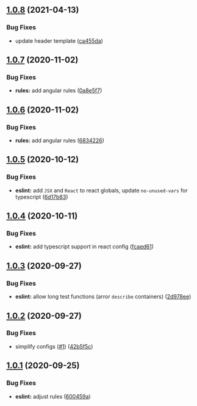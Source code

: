 ## [1.0.8](https://github.com/adobe/eslint-config-editorxp/compare/v1.0.7...v1.0.8) (2021-04-13)


### Bug Fixes

* update header template ([ca455da](https://github.com/adobe/eslint-config-editorxp/commit/ca455dab17c684d20f466636732048c323de9bcf))

## [1.0.7](https://github.com/adobe/eslint-config-editorxp/compare/v1.0.6...v1.0.7) (2020-11-02)


### Bug Fixes

* **rules:** add angular rules ([0a8e5f7](https://github.com/adobe/eslint-config-editorxp/commit/0a8e5f76680ddd9c2fe92db116d8465d17f73f37))

## [1.0.6](https://github.com/adobe/eslint-config-editorxp/compare/v1.0.5...v1.0.6) (2020-11-02)


### Bug Fixes

* **rules:** add angular rules ([6834226](https://github.com/adobe/eslint-config-editorxp/commit/6834226fee5995b1e18d7a4a4bfeb785b7aef07e))

## [1.0.5](https://github.com/adobe/eslint-config-editorxp/compare/v1.0.4...v1.0.5) (2020-10-12)


### Bug Fixes

* **eslint:** add `JSX` and `React` to react globals, update `no-unused-vars` for typescript ([6d17b83](https://github.com/adobe/eslint-config-editorxp/commit/6d17b8384071a12a4cf686bff498533ccc08ce08))

## [1.0.4](https://github.com/adobe/eslint-config-editorxp/compare/v1.0.3...v1.0.4) (2020-10-11)


### Bug Fixes

* **eslint:** add typescript support in react config ([fcaed61](https://github.com/adobe/eslint-config-editorxp/commit/fcaed61b7844c451ca72e62091185743fc472bcf))

## [1.0.3](https://github.com/adobe/eslint-config-editorxp/compare/v1.0.2...v1.0.3) (2020-09-27)


### Bug Fixes

* **eslint:** allow long test functions (arror `describe` containers) ([2d978ee](https://github.com/adobe/eslint-config-editorxp/commit/2d978ee3b8f4c66c7e463a9a4472122dfe960a5d))

## [1.0.2](https://github.com/adobe/eslint-config-editorxp/compare/v1.0.1...v1.0.2) (2020-09-27)


### Bug Fixes

* simplify configs ([#1](https://github.com/adobe/eslint-config-editorxp/issues/1)) ([42b5f5c](https://github.com/adobe/eslint-config-editorxp/commit/42b5f5cbf11ffbc4029b9f24715b150bb0d9dfc6))

## [1.0.1](https://github.com/adobe/eslint-config-editorxp/compare/v1.0.0...v1.0.1) (2020-09-25)


### Bug Fixes

* **eslint:** adjust rules ([600459a](https://github.com/adobe/eslint-config-editorxp/commit/600459a90cad79a3be3be41fa7837ae857abbe98))

